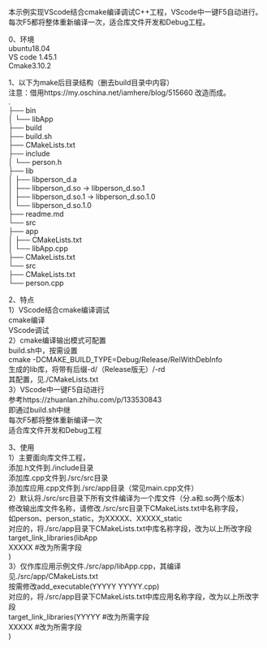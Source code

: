 本示例实现VScode结合cmake编译调试C++工程，VScode中一键F5自动进行。  
每次F5都将整体重新编译一次，适合库文件开发和Debug工程。  
  
0、环境  
    ubuntu18.04  
    VS code 1.45.1  
    Cmake3.10.2  

1、以下为make后目录结构（删去build目录中内容）  
    注意：借用https://my.oschina.net/iamhere/blog/515660 改造而成。  
.  
├── bin  
│   └── libApp  
├── build  
├── build.sh  
├── CMakeLists.txt  
├── include  
│   └── person.h  
├── lib  
│   ├── libperson_d.a  
│   ├── libperson_d.so -> libperson_d.so.1  
│   ├── libperson_d.so.1 -> libperson_d.so.1.0  
│   └── libperson_d.so.1.0  
├── readme.md  
└── src  
    ├── app  
    │   ├── CMakeLists.txt  
    │   └── libApp.cpp  
    ├── CMakeLists.txt  
    └── src  
        ├── CMakeLists.txt  
        └── person.cpp  
  
2、特点  
    1）VScode结合cmake编译调试  
        cmake编译  
        VScode调试  
    2）cmake编译输出模式可配置  
        build.sh中，按需设置  
            cmake -DCMAKE_BUILD_TYPE=Debug/Release/RelWithDebInfo  
        生成的lib库，将带有后缀-d/（Release版无）/-rd  
        其配置，见./CMakeLists.txt  
    3）VScode中一键F5自动进行  
        参考https://zhuanlan.zhihu.com/p/133530843  
        即通过build.sh中继  
        每次F5都将整体重新编译一次  
        适合库文件开发和Debug工程  
  
3、使用  
    1）主要面向库文件工程，  
        添加.h文件到./include目录  
        添加库.cpp文件到./src/src目录  
        添加库应用.cpp文件到./src/app目录（常见main.cpp文件）  
    2）默认将./src/src目录下所有文件编译为一个库文件（分.a和.so两个版本）  
        修改输出库文件名称，请修改./src/src目录下CMakeLists.txt中名称字段，  
        如person、person_static，为XXXXX、XXXXX_static  
        对应的，将./src/app目录下CMakeLists.txt中库名称字段，改为以上所改字段  
            target_link_libraries(libApp  
                XXXXX #改为所需字段  
            )  
    3）仅作库应用示例文件./src/app/libApp.cpp，其编译见./src/app/CMakeLists.txt  
        按需修改add_executable(YYYYY YYYYY.cpp)  
        对应的，将./src/app目录下CMakeLists.txt中库应用名称字段，改为以上所改字段  
            target_link_libraries(YYYYY #改为所需字段  
                XXXXX #改为所需字段  
            )  
  